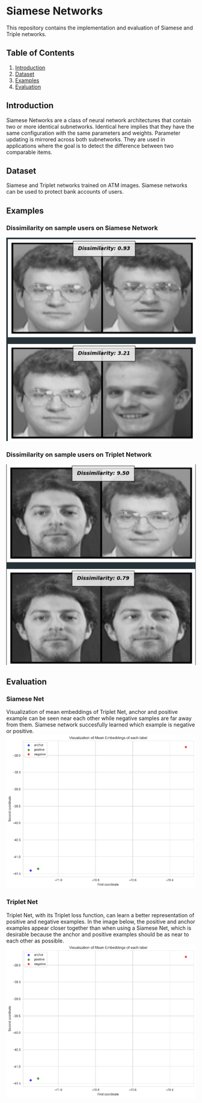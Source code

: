 # Siamese Networks

This repository contains the implementation and evaluation of Siamese and Triple networks. 

## Table of Contents
1. [Introduction](#Introduction)
2. [Dataset](#Dataset)
3. [Examples](#Examples)
4. [Evaluation](#Evaluation)

## Introduction
Siamese Networks are a class of neural network architectures that contain two or more identical subnetworks. Identical here implies that they have the same configuration with the same parameters and weights. Parameter updating is mirrored across both subnetworks. They are used in applications where the goal is to detect the difference between two comparable items.

## Dataset
Siamese and Triplet networks trained on ATM images. Siamese networks can be used to protect bank accounts of users.


## Examples 
### Dissimilarity on sample users on Siamese Network
![docs/siamese_dissimilarity.png](docs/siamese_dissimilarity.png)

### Dissimilarity on sample users on Triplet Network
![docs/triplet_net_dissimilarity.png](docs/triplet_net_dissimilarity.png)

## Evaluation
### Siamese Net
Visualization of mean embeddings of Triplet Net, anchor and positive example can be seen near each other while negative samples are far away from them. Siamese network succesfully learned which example is negative or positive.
![docs/mean_embeddings.png](docs/mean_embeddings.png)

### Triplet Net
Triplet Net, with its Triplet loss function, can learn a better representation of positive and negative examples. In the image below, the positive and anchor examples appear closer together than when using a Siamese Net, which is desirable because the anchor and positive examples should be as near to each other as possible.
![docs/mean_embeddings.png](docs/mean_embeddings.png)